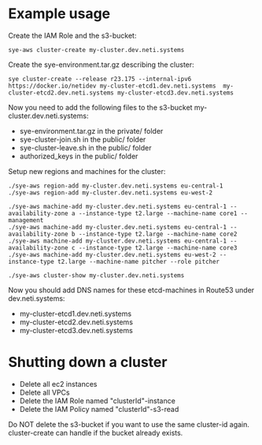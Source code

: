 # Example usage

Create the IAM Role and the s3-bucket:

    sye-aws cluster-create my-cluster.dev.neti.systems

Create the sye-environment.tar.gz describing the cluster:

    sye cluster-create --release r23.175 --internal-ipv6 https://docker.io/netidev my-cluster-etcd1.dev.neti.systems  my-cluster-etcd2.dev.neti.systems my-cluster-etcd3.dev.neti.systems

Now you need to add the following files to the s3-bucket my-cluster.dev.neti.systems:

- sye-environment.tar.gz in the private/ folder
- sye-cluster-join.sh in the public/ folder
- sye-cluster-leave.sh in the public/ folder
- authorized_keys in the public/ folder

Setup new regions and machines for the cluster:

    ./sye-aws region-add my-cluster.dev.neti.systems eu-central-1
    ./sye-aws region-add my-cluster.dev.neti.systems eu-west-2

    ./sye-aws machine-add my-cluster.dev.neti.systems eu-central-1 --availability-zone a --instance-type t2.large --machine-name core1 --management
    ./sye-aws machine-add my-cluster.dev.neti.systems eu-central-1 --availability-zone b --instance-type t2.large --machine-name core2
    ./sye-aws machine-add my-cluster.dev.neti.systems eu-central-1 --availability-zone c --instance-type t2.large --machine-name core3
    ./sye-aws machine-add my-cluster.dev.neti.systems eu-west-2 --instance-type t2.large --machine-name pitcher --role pitcher

    ./sye-aws cluster-show my-cluster.dev.neti.systems

Now you should add DNS names for these etcd-machines in Route53 under dev.neti.systems:

- my-cluster-etcd1.dev.neti.systems
- my-cluster-etcd2.dev.neti.systems
- my-cluster-etcd3.dev.neti.systems

# Shutting down a cluster

- Delete all ec2 instances
- Delete all VPCs
- Delete the IAM Role named "clusterId"-instance
- Delete the IAM Policy named "clusterId"-s3-read

Do NOT delete the s3-bucket if you want to use the same cluster-id again.
cluster-create can handle if the bucket already exists.
